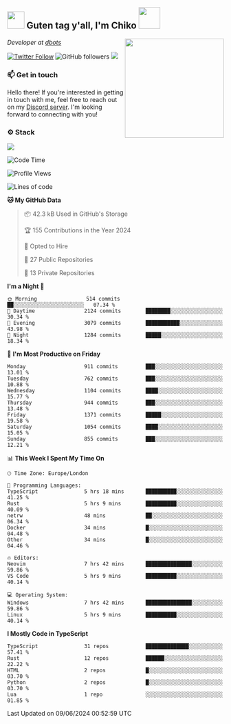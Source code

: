 <h2><img src="https://cdn.discordapp.com/emojis/1100181376730402906.gif?quality=lossless" width="40"> Guten tag y'all, I'm Chiko <img src="https://a.ppy.sh/15907233" width="50"></h2>
<a href="https://cataas.com"><img align='right' src="https://cataas.com/cat" width="230"></a>
<p><em>Developer at <a href="https://github.com/dbotsfun">dbots</a></em></p>

[![Twitter Follow](https://img.shields.io/twitter/follow/chikoxq?label=Follow)](https://twitter.com/intent/follow?screen_name=chikoxq)
![GitHub followers](https://img.shields.io/github/followers/chikof?label=Follow&style=social)
![](https://komarev.com/ghpvc/?username=chikof&color=blue)

### 📫 Get in touch
Hello there! If you're interested in getting in touch with me, feel free to reach out on my [Discord server](https://discord.gg/sejc7TnX6N). I'm looking forward to connecting with you!

### ⚙️ Stack
[![](https://skillicons.dev/icons?i=git,kubernetes,docker,js,ts,cloudflare,css,deno,express,graphql,html,mongodb,nestjs,py,react,apollo,bash,java,lua,nextjs,netlify,nodejs,ps,powershell,rust,neovim,tauri,sentry,postgres,tailwind,prisma,actix,workers)](https://skillicons.dev)

<!--START_SECTION:waka-->
![Code Time](http://img.shields.io/badge/Code%20Time-1%2C771%20hrs%206%20mins-blue)

![Profile Views](http://img.shields.io/badge/Profile%20Views-11-blue)

![Lines of code](https://img.shields.io/badge/From%20Hello%20World%20I%27ve%20Written-6.4%20million%20lines%20of%20code-blue)

**🐱 My GitHub Data** 

> 📦 42.3 kB Used in GitHub's Storage 
 > 
> 🏆 155 Contributions in the Year 2024
 > 
> 💼 Opted to Hire
 > 
> 📜 27 Public Repositories 
 > 
> 🔑 13 Private Repositories 
 > 
**I'm a Night 🦉** 

```text
🌞 Morning                514 commits         ██░░░░░░░░░░░░░░░░░░░░░░░   07.34 % 
🌆 Daytime                2124 commits        ████████░░░░░░░░░░░░░░░░░   30.34 % 
🌃 Evening                3079 commits        ███████████░░░░░░░░░░░░░░   43.98 % 
🌙 Night                  1284 commits        █████░░░░░░░░░░░░░░░░░░░░   18.34 % 
```
📅 **I'm Most Productive on Friday** 

```text
Monday                   911 commits         ███░░░░░░░░░░░░░░░░░░░░░░   13.01 % 
Tuesday                  762 commits         ███░░░░░░░░░░░░░░░░░░░░░░   10.88 % 
Wednesday                1104 commits        ████░░░░░░░░░░░░░░░░░░░░░   15.77 % 
Thursday                 944 commits         ███░░░░░░░░░░░░░░░░░░░░░░   13.48 % 
Friday                   1371 commits        █████░░░░░░░░░░░░░░░░░░░░   19.58 % 
Saturday                 1054 commits        ████░░░░░░░░░░░░░░░░░░░░░   15.05 % 
Sunday                   855 commits         ███░░░░░░░░░░░░░░░░░░░░░░   12.21 % 
```


📊 **This Week I Spent My Time On** 

```text
🕑︎ Time Zone: Europe/London

💬 Programming Languages: 
TypeScript               5 hrs 18 mins       ██████████░░░░░░░░░░░░░░░   41.25 % 
Rust                     5 hrs 9 mins        ██████████░░░░░░░░░░░░░░░   40.09 % 
netrw                    48 mins             ██░░░░░░░░░░░░░░░░░░░░░░░   06.34 % 
Docker                   34 mins             █░░░░░░░░░░░░░░░░░░░░░░░░   04.48 % 
Other                    34 mins             █░░░░░░░░░░░░░░░░░░░░░░░░   04.46 % 

🔥 Editors: 
Neovim                   7 hrs 42 mins       ███████████████░░░░░░░░░░   59.86 % 
VS Code                  5 hrs 9 mins        ██████████░░░░░░░░░░░░░░░   40.14 % 

💻 Operating System: 
Windows                  7 hrs 42 mins       ███████████████░░░░░░░░░░   59.86 % 
Linux                    5 hrs 9 mins        ██████████░░░░░░░░░░░░░░░   40.14 % 
```

**I Mostly Code in TypeScript** 

```text
TypeScript               31 repos            ██████████████░░░░░░░░░░░   57.41 % 
Rust                     12 repos            ██████░░░░░░░░░░░░░░░░░░░   22.22 % 
HTML                     2 repos             █░░░░░░░░░░░░░░░░░░░░░░░░   03.70 % 
Python                   2 repos             █░░░░░░░░░░░░░░░░░░░░░░░░   03.70 % 
Lua                      1 repo              ░░░░░░░░░░░░░░░░░░░░░░░░░   01.85 % 
```




 Last Updated on 09/06/2024 00:52:59 UTC
<!--END_SECTION:waka-->


<!--
<p align="center">
     <a href="https://discord.gg/HhybNhchcC"><img src="https://invidget.switchblade.xyz/sejc7TnX6N" align="center" ><a>
</p> 
-->
